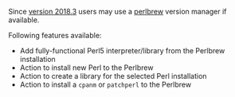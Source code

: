 Since [version 2018.3](https://github.com/Camelcade/Perl5-IDEA/releases/tag/2018.3) users may use a [perlbrew](https://perlbrew.pl/) version manager if available.

Following features available:

* Add fully-functional Perl5 interpreter/library from the Perlbrew installation
* Action to install new Perl to the Perlbrew
* Action to create a library for the selected Perl installation
* Action to install a `cpanm` or `patchperl` to the Perlbrew

